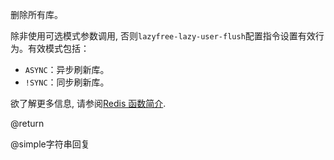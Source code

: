 删除所有库。

除非使用可选模式参数调用, 否则`lazyfree-lazy-user-flush`配置指令设置有效行为。有效模式包括：

*   `ASYNC`：异步刷新库。
*   `!SYNC`：同步刷新库。

欲了解更多信息, 请参阅[Redis 函数简介](/topics/functions-intro).

@return

@simple字符串回复
